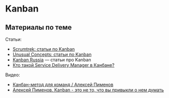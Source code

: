 # Kanban

## Материалы по теме

Статьи:
- [Scrumtrek: статьи по Kanban](https://scrumtrek.ru/blog/kanban/)
- [Unusual Concepts: статьи по Kanban](https://blog.unusual-concepts.ru/agilebasics-kanban/)
- [Kanban Russia](https://kanbanguide.ru/) — статьи про Kanban
- [Кто такой Service Delivery Manager в Канбане?](https://scrumtrek.ru/blog/kanban/1392/kto-takoj-service-delivery-manager-v-kanbane/)

Видео:
- [Канбан-метод для команд / Алексей Пименов](https://www.youtube.com/watch?v=vkDJ49zhQkg)
- [Алексей Пименов. Kanban - это не то, что вы привыкли о нем думать](https://www.youtube.com/watch?v=lrDLbp0XeFA)